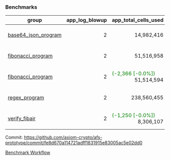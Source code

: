 ### Benchmarks
| group | app_log_blowup | app_total_cells_used | app_total_cycles | app_total_proof_time_ms | leaf_log_blowup | leaf_total_cells_used | leaf_total_cycles | leaf_total_proof_time_ms | instance | alloc |
|---|---|---|---|---|---|---|---|---|---|---|
| [ base64_json_program ](https://github.com/axiom-crypto/afs-prototype/blob/gh-pages/benchmarks-pr/825/individual/base64_json-2-2-64cpu-linux-arm64-mimalloc.md) | <div style='text-align: right'> 2 </div>  | <div style='text-align: right'> 14,982,416 </div>  | <div style='text-align: right'> 217,310 </div>  | <span style='color: green'>(-228.0 [-8.3%])</span><div style='text-align: right'> 2,504.0 </div>  | <div style='text-align: right'> 2 </div>  | <span style='color: red'>(+7,756 [+0.0%])</span><div style='text-align: right'> 293,141,064 </div>  | <span style='color: red'>(+720 [+0.0%])</span><div style='text-align: right'> 6,746,691 </div>  | <span style='color: green'>(-3,534.0 [-9.1%])</span><div style='text-align: right'> 35,447.0 </div>  | 64cpu-linux-arm64 | mimalloc |
| [ fibonacci_program ](https://github.com/axiom-crypto/afs-prototype/blob/gh-pages/benchmarks-pr/825/individual/fibonacci-2-2-64cpu-linux-arm64-mimalloc.md) | <div style='text-align: right'> 2 </div>  | <div style='text-align: right'> 51,516,958 </div>  | <div style='text-align: right'> 1,500,219 </div>  | <span style='color: green'>(-617.0 [-8.7%])</span><div style='text-align: right'> 6,489.0 </div>  | <div style='text-align: right'> 2 </div>  | <span style='color: red'>(+14,656 [+0.0%])</span><div style='text-align: right'> 143,335,006 </div>  | <span style='color: red'>(+1,430 [+0.0%])</span><div style='text-align: right'> 3,504,520 </div>  | <span style='color: green'>(-1,785.0 [-9.2%])</span><div style='text-align: right'> 17,650.0 </div>  | 64cpu-linux-arm64 | mimalloc |
| [ fibonacci_program ](https://github.com/axiom-crypto/afs-prototype/blob/gh-pages/benchmarks-pr/825/individual/fibonacci-2-2-64cpu-linux-x64-jemalloc.md) | <div style='text-align: right'> 2 </div>  | <span style='color: green'>(-2,366 [-0.0%])</span><div style='text-align: right'> 51,514,594 </div>  | <div style='text-align: right'> 1,500,219 </div>  | <span style='color: green'>(-529.0 [-7.1%])</span><div style='text-align: right'> 6,913.0 </div>  | <div style='text-align: right'> 2 </div>  | <span style='color: green'>(-6,374 [-0.0%])</span><div style='text-align: right'> 143,310,816 </div>  | <span style='color: green'>(-610 [-0.0%])</span><div style='text-align: right'> 3,502,258 </div>  | <span style='color: green'>(-1,440.0 [-6.9%])</span><div style='text-align: right'> 19,309.0 </div>  | 64cpu-linux-x64 | jemalloc |
| [ regex_program ](https://github.com/axiom-crypto/afs-prototype/blob/gh-pages/benchmarks-pr/825/individual/regex-2-2-64cpu-linux-arm64-mimalloc.md) | <div style='text-align: right'> 2 </div>  | <div style='text-align: right'> 238,560,455 </div>  | <div style='text-align: right'> 4,181,220 </div>  | <span style='color: green'>(-1,538.0 [-5.3%])</span><div style='text-align: right'> 27,493.0 </div>  | <div style='text-align: right'> 2 </div>  | <span style='color: green'>(-4,524 [-0.0%])</span><div style='text-align: right'> 314,386,267 </div>  | <span style='color: green'>(-476 [-0.0%])</span><div style='text-align: right'> 7,300,838 </div>  | <span style='color: green'>(-3,953.0 [-9.8%])</span><div style='text-align: right'> 36,455.0 </div>  | 64cpu-linux-arm64 | mimalloc |
| [ verify_fibair ](https://github.com/axiom-crypto/afs-prototype/blob/gh-pages/benchmarks-pr/825/individual/verify_fibair-2-2-64cpu-linux-arm64-mimalloc.md) | <div style='text-align: right'> 2 </div>  | <span style='color: green'>(-1,250 [-0.0%])</span><div style='text-align: right'> 8,306,107 </div>  | <span style='color: green'>(-125 [-0.1%])</span><div style='text-align: right'> 199,142 </div>  | <span style='color: green'>(-103.0 [-6.5%])</span><div style='text-align: right'> 1,484.0 </div>  | <div style='text-align: right'> - </div>  | <div style='text-align: right'> - </div>  | <div style='text-align: right'> - </div>  | <div style='text-align: right'> - </div>  | 64cpu-linux-arm64 | mimalloc |


Commit: https://github.com/axiom-crypto/afs-prototype/commit/fe8d670a114721adff1831915e83005ac5e02dd0

[Benchmark Workflow](https://github.com/axiom-crypto/afs-prototype/actions/runs/11950190803)
